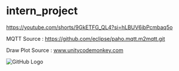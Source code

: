 ﻿# intern_project

https://youtube.com/shorts/9GkETFG_QL4?si=hLBUV6ibPcmbaq5o

MQTT Source : 
https://github.com/eclipse/paho.mqtt.m2mqtt.git 

Draw Plot Source :
www.unitycodemonkey.com 

![GitHub Logo](https://github.com/username/repository/blob/master/images/Screenshot2023-08-20220522.png)
